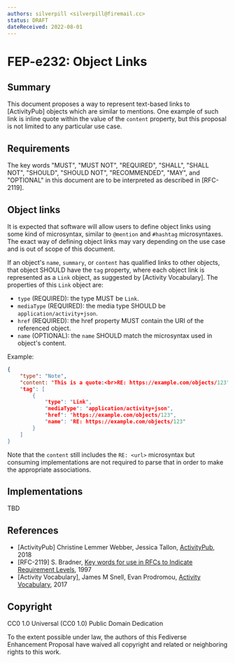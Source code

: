 ```yaml
---
authors: silverpill <silverpill@firemail.cc>
status: DRAFT
dateReceived: 2022-08-01
---
```

# FEP-e232: Object Links

## Summary

This document proposes a way to represent text-based links to [ActivityPub] objects which are similar to mentions. One example of such link is inline quote within the value of the `content` property, but this proposal is not limited to any particular use case.

## Requirements

The key words "MUST", "MUST NOT", "REQUIRED", "SHALL", "SHALL NOT", "SHOULD", "SHOULD NOT", "RECOMMENDED", "MAY", and "OPTIONAL" in this document are to be interpreted as described in [RFC-2119].

## Object links

It is expected that software will allow users to define object links using some kind of microsyntax, similar to `@mention` and `#hashtag` microsyntaxes. The exact way of defining object links may vary depending on the use case and is out of scope of this document.

If an object's `name`, `summary`, or `content` has qualified links to other objects, that object SHOULD have the `tag` property, where each object link is represented as a `Link` object, as suggested by [Activity Vocabulary]. The properties of this `Link` object are:

- `type` (REQUIRED): the type MUST be `Link`.
- `mediaType` (REQUIRED): the media type SHOULD be `application/activity+json`.
- `href` (REQUIRED): the href property MUST contain the URI of the referenced object.
- `name` (OPTIONAL): the `name` SHOULD match the microsyntax used in object's content.

Example:

```json
{
    "type": "Note",
    "content: "This is a quote:<br>RE: https://example.com/objects/123",
    "tag": [
        {
            "type": "Link",
            "mediaType": "application/activity+json",
            "href": "https://example.com/objects/123",
            "name": "RE: https://example.com/objects/123"
        }
    ]
}
```

Note that the `content` still includes the `RE: <url>` microsyntax but consuming implementations are not required to parse that in order to make the appropriate associations.

## Implementations

TBD

## References

- [ActivityPub] Christine Lemmer Webber, Jessica Tallon, [ActivityPub](https://www.w3.org/TR/activitypub/), 2018
- [RFC-2119] S. Bradner, [Key words for use in RFCs to Indicate Requirement Levels](https://tools.ietf.org/html/rfc2119.html), 1997
- [Activity Vocabulary], James M Snell, Evan Prodromou, [Activity Vocabulary](https://www.w3.org/TR/activitystreams-vocabulary/), 2017

## Copyright

CC0 1.0 Universal (CC0 1.0) Public Domain Dedication 

To the extent possible under law, the authors of this Fediverse Enhancement Proposal have waived all copyright and related or neighboring rights to this work.
